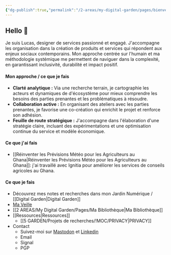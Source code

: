 ```yaml
---
{"dg-publish":true,"permalink":"/2-areas/my-digital-garden/pages/bienvenue/","tags":["gardenEntry"],"dgHomeLink":"false","dgShowBacklinks":"false","dgShowLocalGraph":"false","dgEnableSearch":"false","dgShowToc":"false"}
---
```


## Hello 👋

Je suis Lucas, designer de services passionné et engagé. J'accompagne les organisation dans la création de produits et services qui répondent aux enjeux sociaux contemporains. Mon approche centrée sur l'humain et ma méthodologie systémique me permettent de naviguer dans la complexité, en garantissant inclusivité, durabilité et impact positif.


#### Mon approche / ce que je fais

- **Clarté analytique :** Via une recherche terrain, je cartographie les acteurs et dynamiques de d'écosystème pour mieux comprendre les besoins des parties prenantes et les problématiques à résoudre.
- **Collaboration active :** En organisant des ateliers avec les parties prenantes, je favorise une co-création qui enrichit le projet et renforce son adhésion.
- **Feuille de route stratégique :** J'accompagne dans l'élaboration d'une stratégie claire, incluant des expérimentations et une optimisation continue du service et modèle économique.


#### Ce que j'ai fais

- [[Réinventer les Prévisions Météo pour les Agriculteurs au Ghana\|Réinventer les Prévisions Météo pour les Agriculteurs au Ghana]]: j'ai travaillé avec Ignitia pour améliorer les services de conseils agricoles au Ghana.


#### Ce que je fais

- Découvrez mes notes et recherches dans mon Jardin Numérique / [[Digital Garden\|Digital Garden]]
- [Ma Veille](https://readwise.io/reader/view/35ed2342-0d0c-492c-a73d-3126f2cd207b)
- [[2 AREAS/My Digital Garden/Pages/Ma Bibliothèque\|Ma Bibliothèque]]
- [[Ressources\|Ressources]]
	- [[5 GARDEN/Projets de recherches/!MOC/PRIVACY\|PRIVACY]]
- Contact
	- Suivez-moi sur [Mastodon](https://mastodon.social/@lucasbms) et [Linkedin](https://www.linkedin.com/in/lucasbramas/)
	- Email
	- Signal
	- PGP



<!-- Si vous souhaitez maximiser l'impact de vos initiatives et créer des expériences significatives pour vos bénéficiaires, n'hésitez pas à me contacter : contact@lucasbramas.com -->